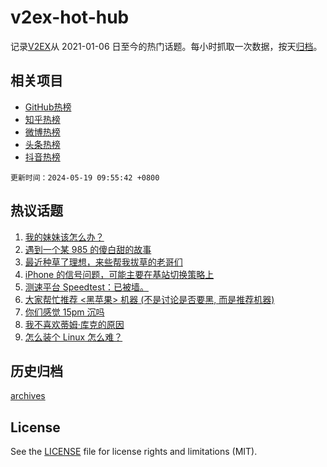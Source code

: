 # v2ex-hot-hub

 记录[V2EX](https://www.v2ex.com/)从 2021-01-06 日至今的热门话题。每小时抓取一次数据，按天[归档](archives)。
 
 ## 相关项目

- [GitHub热榜](https://github.com/lonnyzhang423/github-hot-hub)
- [知乎热榜](https://github.com/lonnyzhang423/zhihu-hot-hub)
- [微博热榜](https://github.com/lonnyzhang423/weibo-hot-hub)
- [头条热榜](https://github.com/lonnyzhang423/toutiao-hot-hub)
- [抖音热榜](https://github.com/lonnyzhang423/douyin-hot-hub)


 `更新时间：2024-05-19 09:55:42 +0800`

## 热议话题

1. [我的妹妹该怎么办？](https://www.v2ex.com/t/1041821)
1. [遇到一个某 985 的傻白甜的故事](https://www.v2ex.com/t/1041838)
1. [最近种草了理想，来些帮我拔草的老哥们](https://www.v2ex.com/t/1041801)
1. [iPhone 的信号问题，可能主要在基站切换策略上](https://www.v2ex.com/t/1041849)
1. [测速平台 Speedtest：已被墙。](https://www.v2ex.com/t/1041805)
1. [大家帮忙推荐 <黑苹果> 机器 (不是讨论是否要黑, 而是推荐机器)](https://www.v2ex.com/t/1041793)
1. [你们感觉 15pm 沉吗](https://www.v2ex.com/t/1041833)
1. [我不喜欢蒂姆·库克的原因](https://www.v2ex.com/t/1041931)
1. [怎么装个 Linux 怎么难？](https://www.v2ex.com/t/1041920)

## 历史归档

[archives](archives)

## License

See the [LICENSE](LICENSE) file for license rights and limitations (MIT).
